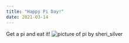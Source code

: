 ```yaml
---
title: "Happy Pi Day!"
date: 2021-03-14
---
```

Get a pi and eat it!
![picture of pi by sheri_silver](https://images.unsplash.com/photo-1554298128-c916518a4b34?ixid=MXwxMjA3fDB8MHxwaG90by1wYWdlfHx8fGVufDB8fHw%3D&ixlib=rb-1.2.1&auto=format&fit=crop&w=1834&q=80)
